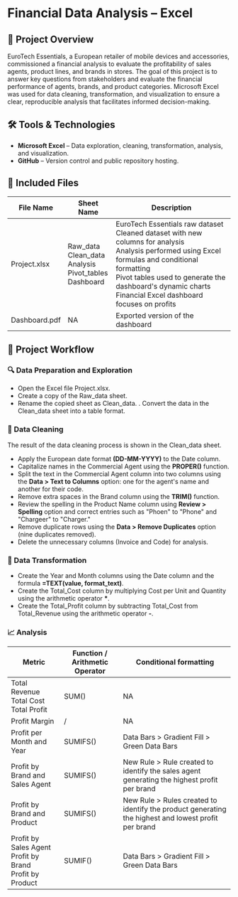 # Financial Data Analysis – Excel

## 📌 Project Overview

EuroTech Essentials, a European retailer of mobile devices and accessories, commissioned a financial analysis to evaluate the profitability of sales agents, product lines, and brands in stores.
The goal of this project is to answer key questions from stakeholders and evaluate the financial performance of agents, brands, and product categories.
Microsoft Excel was used for data cleaning, transformation, and visualization to ensure a clear, reproducible analysis that facilitates informed decision-making.

## 🛠️ Tools & Technologies

- **Microsoft Excel** – Data exploration, cleaning, transformation, analysis, and visualization. 
- **GitHub** – Version control and public repository hosting.  

## 📁 Included Files

| File Name       | Sheet Name                                                      |Description                                                  
|-----------------|-----------------------------------------------------------------|-----------------------------------------------------|
| Project.xlsx    | Raw_data<br>Clean_data<br>Analysis<br>Pivot_tables<br>Dashboard | EuroTech Essentials raw dataset<br>Cleaned dataset with new columns for analysis<br>Analysis performed using Excel formulas and conditional formatting<br>Pivot tables used to generate the dashboard's dynamic charts<br>Financial Excel dashboard focuses on profits|
| Dashboard.pdf   | NA                                                               | Exported version of the dashboard                  |

## 🧭 Project Workflow

### 🔍 Data Preparation and Exploration
- Open the Excel file Project.xlsx.
- Create a copy of the Raw_data sheet.
- Rename the copied sheet as Clean_data.
. Convert the data in the Clean_data sheet into a table format.

### 🧹 Data Cleaning

The result of the data cleaning process is shown in the Clean_data sheet.
- Apply the European date format **(DD-MM-YYYY)** to the Date column.
- Capitalize names in the Commercial Agent using the **PROPER()** function.
- Split the text in the Commercial Agent column into two columns using the **Data > Text to Columns** option: one for the agent's name and another for their code.
- Remove extra spaces in the Brand column using the **TRIM()** function.
- Review the spelling in the Product Name column using **Review > Spelling** option and correct entries such as "Phoen" to "Phone" and "Chargeer" to "Charger."
- Remove duplicate rows using the **Data > Remove Duplicates** option (nine duplicates removed).
- Delete the unnecessary columns (Invoice and Code) for analysis.

### 🔄 Data Transformation

- Create the Year and Month columns using the Date column and the formula **=TEXT(value, format_text)**.
- Create the Total_Cost column by multiplying Cost per Unit and Quantity using the arithmetic operator **\***.
- Create the Total_Profit column by subtracting Total_Cost from Total_Revenue using the arithmetic operator **-**.
  
### 📈 Analysis

| Metric                                     | Function / Arithmetic Operator | Conditional formatting |                                               
|--------------------------------------------|----------|----------------------------------------------|
| Total Revenue<br>Total Cost<br>Total Profit| SUM()    | NA                                           |
| Profit Margin                              | /        | NA                                           |
| Profit per Month and Year                  | SUMIFS() | Data Bars > Gradient Fill > Green Data Bars  |
| Profit by Brand and Sales Agent            | SUMIFS() | New Rule > Rule created to identify the sales agent generating the highest profit per brand |
| Profit by Brand and Product                | SUMIFS() | New Rule > Rules created to identify the product generating the highest and lowest profit per brand |
| Profit by Sales Agent<br>Profit by Brand<br>Profit by Product| SUMIF() | Data Bars > Gradient Fill > Green Data Bars |



